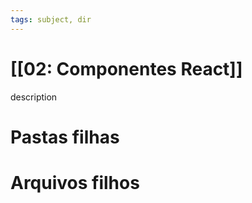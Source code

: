 ```yaml
---
tags: subject, dir
---
```


# [[02: Componentes React]]

description

# Pastas filhas



# Arquivos filhos


